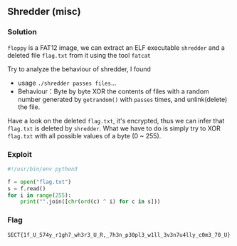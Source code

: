 ## Shredder (misc)

### Solution

`floppy` is a FAT12 image, we can extract an ELF executable `shredder` and a deleted file `flag.txt` from it using the tool `fatcat`

Try to analyze the behaviour of shredder, I found
* usage `./shredder passes files`...
* Behaviour：Byte by byte XOR the contents of files with a random number generated by `getrandom()` with `passes` times, and unlink(delete) the file.

Have a look on the deleted `flag.txt`, it's encrypted, thus we can infer that `flag.txt` is deleted by `shredder`. What we have to do is simply try to XOR `flag.txt` with all possible values of a byte (0 ~ 255).

### Exploit

```python
#!/usr/bin/env python3

f = open("flag.txt")
s = f.read()
for i in range(255):
    print("".join([chr(ord(c) ^ i) for c in s]))
```

### Flag

```
SECT{1f_U_574y_r1gh7_wh3r3_U_R,_7h3n_p30pl3_w1ll_3v3n7u4lly_c0m3_70_U}
```
